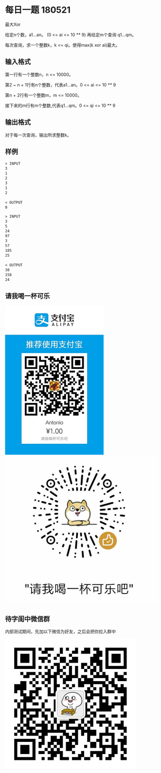 # 每日一题 180521

最大Xor

给定n个数，a1...an。 (0 <= ai <= 10 ** 9)
再给定m个查询 q1...qm。

每次查询，求一个整数k，k <= qi。使得max(k xor ai)最大。

## 输入格式

第一行有一个整数n，n <= 10000。

第2 ~ n + 1行有n个整数，代表a1...an。0 <= ai <= 10 ** 9

第n + 2行有一个整数m，m <= 10000。

接下来的m行有m个整数,代表q1...qm。0 <= qi <= 10 ** 9

## 输出格式

对于每一次查询，输出所求整数k。

## 样例

```
> INPUT
3
1
2
3
1
2

< OUTPUT
0
```

```
> INPUT
3
5
24
97
3
57
185
25

< OUTPUT
30
158
24
```

## 请我喝一杯可乐

![](https://raw.githubusercontent.com/Inapt19/Resource/master/bonus_QR.jpg)
![](https://raw.githubusercontent.com/Inapt19/Resource/master/wechat_bonus_qr.jpg)

## 待字闺中微信群

内部测试期间，先加以下微信为好友，之后会把你拉入群中

![](https://raw.githubusercontent.com/Inapt19/Resource/master/wechat_QR.jpg)

